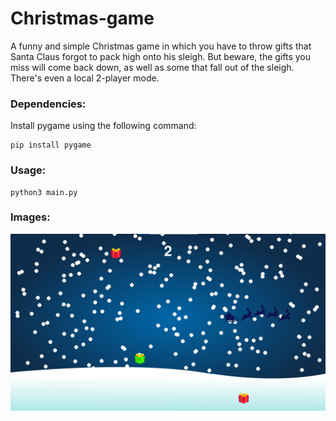 # Christmas-game
A funny and simple Christmas game in which you have to throw gifts that Santa Claus forgot to pack high onto his sleigh. But beware, the gifts you miss will come back down, as well as some that fall out of the sleigh. There's even a local 2-player mode.

### Dependencies:
Install pygame using the following command:
```
pip install pygame
```
### Usage:
```
python3 main.py
```
### Images:
![alt text](https://github.com/philippeZim/Christmas-game/blob/main/example.png)
